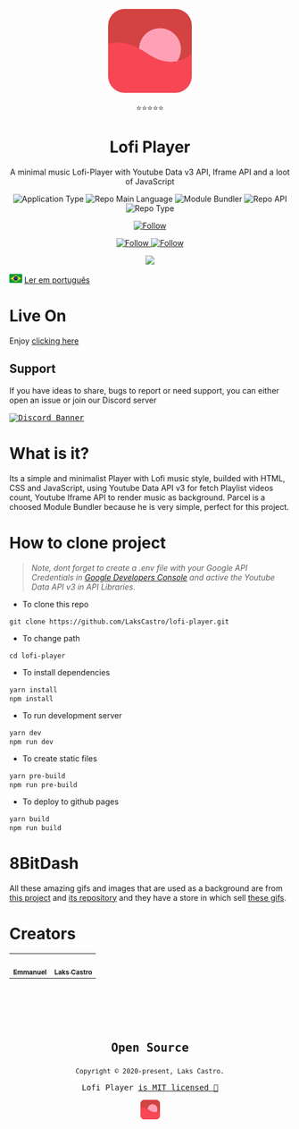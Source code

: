 <p align="center">
  <img src="/public/favicon.png" width="150" />
</p>
<p align="center">⭐⭐⭐⭐⭐</p>
<h1 align="center">Lofi Player</h1>
<p align="center">A minimal music Lofi-Player with Youtube Data v3 API, Iframe API and a loot of JavaScript</p>
<p align="center">
  <img  src="https://img.shields.io/badge/application-music_player-blue" alt="Application Type" />
  <img  src="https://img.shields.io/badge/language-javascript-yellow" alt="Repo Main Language" />
  <img  src="https://img.shields.io/badge/bundler-parcel-blueviolet" alt="Module Bundler" />
  <img  src="https://img.shields.io/badge/api-youtube_iframe_google-success" alt="Repo API" />
  <img  src="https://img.shields.io/badge/type-project-green" alt="Repo Type" />
</p>

<p align="center">
  <a href="https://www.linkedin.com/in/lakscastro" target="_blank">
    <img src="https://img.shields.io/twitter/url?label=Connect%20%40LaksCastro&logo=linkedin&url=https%3A%2F%2Fwww.twitter.com%2Flakscastro%2F" alt="Follow" />
  </a>
</p>
<p align="center">
  <a href="https://www.instagram.com/manno_eu/" target="_blank">
    <img src="https://img.shields.io/twitter/url?label=Follow%20%40Emmanuel&logo=instagram&url=https%3A%2F%2Fwww.instagram.com%2Fmanno_eu%2F" alt="Follow" />
  </a>
  <a href="https://www.linkedin.com/in/emmanuel-messias-535621127/" target="_blank">
    <img src="https://img.shields.io/twitter/url?label=Connect%20%40Emmanuel&logo=linkedin&url=https%3A%2F%2Fwww.twitter.com%2Flakscastro%2F" alt="Follow" />
  </a>
</p>

<p align="center">
  <img src="./docs/lofi-player.gif" width="350">
</p>

<p>
  <img src="./docs/pt-br.png" alt="Portuguese" height="16">
  <a href="https://github.com/LaksCastro/lofi-player/blob/master/README-ptbr.md">Ler em português</a>
</p>

# Live On

Enjoy [clicking here](https://lakscastro.github.io/lofi-player/)

## Support

If you have ideas to share, bugs to report or need support, you can either open an issue or join our Discord server

<a href="https://discord.gg/86GDERXZNS">
  <kbd><img src="https://discordapp.com/api/guilds/771498135188799500/widget.png?style=banner2" alt="Discord Banner"/></kbd>
</a>

# What is it?

Its a simple and minimalist Player with Lofi music style, builded with HTML, CSS and JavaScript, using Youtube Data API v3 for fetch Playlist videos count, Youtube Iframe API to render music as background. Parcel is a choosed Module Bundler because he is very simple, perfect for this project.

# How to clone project

> _Note, dont forget to create a .env file with your Google API Credentials
> in [Google Developers Console](https://console.developers.google.com/apis/dashboard) and active the Youtube Data API v3 in API Libraries._

- To clone this repo

```
git clone https://github.com/LaksCastro/lofi-player.git
```

- To change path

```
cd lofi-player
```

- To install dependencies

```
yarn install
npm install
```

- To run development server

```
yarn dev
npm run dev
```

- To create static files

```
yarn pre-build
npm run pre-build
```

- To deploy to github pages

```
yarn build
npm run build
```

# 8BitDash

All these amazing gifs and images that are used as a background are from [this project](http://www.8bitdash.com/) and [its repository](https://github.com/andumorie/8bitdash.github.io/) and they have a store in which sell [these gifs](https://8bitdash.threadless.com/).

# Creators

<table>
  <tr>
    <td align="center">
      <a href="https://github.com/mannoeu">
        <img src="https://avatars0.githubusercontent.com/u/53797821?s=460&v=4" width="100px;" alt=""/><br />
       <sub><b>Emmanuel</b></sub>
      </a>
    </td>
    <td align="center">
      <a href="https://github.com/LaksCastro">
        <img src="https://avatars2.githubusercontent.com/u/51419598?s=400&v=4" width="100px;" alt=""/><br />
       <sub><b>Laks Castro</b></sub>
      </a>
    </td>
 </table>

<br>
<br>
<br>
<br>

<samp>

<h2 align="center">
  Open Source
</h2>
<p align="center">
  <sub>Copyright © 2020-present, Laks Castro.</sub>
</p>
<p align="center">Lofi Player <a href="https://github.com/LaksCastro/lofi-player/blob/master/LICENSE.md">is MIT licensed 💖</a></p>
<p align="center">
  <img src="/public/favicon.png" width="35" />
</p>
  
</samp>
